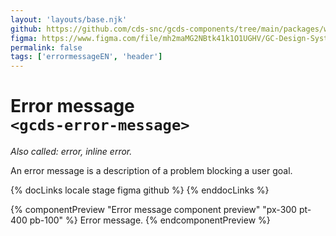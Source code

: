 ```yaml
---
layout: 'layouts/base.njk'
github: https://github.com/cds-snc/gcds-components/tree/main/packages/web/src/components/gcds-error-message
figma: https://www.figma.com/file/mh2maMG2NBtk41k1O1UGHV/GC-Design-System?type=design&node-id=1649-4784&mode=design&t=yuubqbZ20OPdSpzG-0
permalink: false
tags: ['errormessageEN', 'header']
---
```


# Error message <br>`<gcds-error-message>`

_Also called: error, inline error._

An error message is a description of a problem blocking a user goal.

{% docLinks locale stage figma github %}
{% enddocLinks %}

{% componentPreview "Error message component preview" "px-300 pt-400 pb-100" %}
<gcds-error-message message-id="example-message">
Error message.
</gcds-error-message>
{% endcomponentPreview %}
